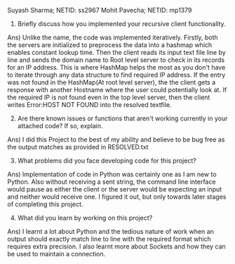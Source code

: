 Suyash Sharma; NETID: ss2967 
Mohit Pavecha; NETID: mp1379

1. Briefly discuss how you implemented your recursive client functionality.

Ans) Unlike the name, the code was implemented iteratively. Firstly, both the servers are initialized to preprocess the data into a hashmap which enables constant lookup time. Then the client reads its input text file line by line and sends the domain name to Root level server to check in its records for an IP address. This is where HashMap helps the most as you don't have to iterate through any data structure to find required IP address. If the entry was not found in the HashMap(At root level server), the the client gets a response with another Hostname where the user could potentially look at. If the required IP is not found even in the top level server, then the client writes Error:HOST NOT FOUND into the resolved textfile.

2. Are there known issues or functions that aren't working currently in your attached code? If so, explain.

Ans) I did this Project to the best of my ability and believe to be bug free as the output matches as provided in RESOLVED.txt

3. What problems did you face developing code for this project?

Ans) Implementation of code in Python was certainly one as I am new to Python. Also without receiving a sent string, the command line interface would pause as either the client or the server would be expecting an input and neither would receive one. I figured it out, but only towards later stages of completing this project.

4. What did you learn by working on this project?

Ans) I learnt a lot about Python and the tedious nature of work when an output should exactly match line to line with the required format which requires extra precision. I also learnt more about Sockets and how they can be used to maintain a connection.

